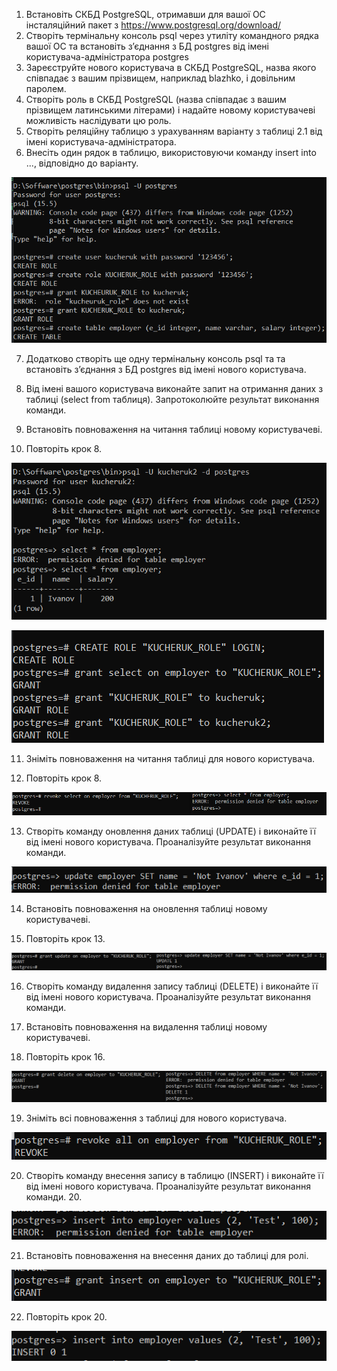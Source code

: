 1. Встановіть СКБД PostgreSQL, отримавши для вашої ОС інсталяційний пакет з https://www.postgresql.org/download/
2. Створіть термінальну консоль psql через утиліту командного рядка вашої ОС та встановіть з’єднання з БД postgres від імені користувача-адміністратора postgres
3. Зареєструйте нового користувача в СКБД PostgreSQL, назва якого співпадає з вашим прізвищем, наприклад blazhko, і довільним паролем.
4. Створіть роль в СКБД PostgreSQL (назва співпадає з вашим прізвищем латинськими літерами) і надайте новому користувачеві можливість наслідувати цю роль.
5. Створіть реляційну таблицю з урахуванням варіанту з таблиці 2.1 від імені користувача-адміністратора.
6. Внесіть один рядок в таблицю, використовуючи команду insert into ..., відповідно до варіанту.

![Alt text](./DAC-RBAC/postgres_user.png)

7. Додатково створіть ще одну термінальну консоль psql та та встановіть з’єднання з БД postgres від імені нового користувача.

8. Від імені вашого користувача виконайте запит на отримання даних з таблиці (select
   from таблиця). Запротоколюйте результат виконання команди.

9. Встановіть повноваження на читання таблиці новому користувачеві.

10. Повторіть крок 8.

![Alt text](./DAC-RBAC/permission_denied.png)

![Alt text](./DAC-RBAC/grant_role.png)

11. Зніміть повноваження на читання таблиці для нового користувача.

12. Повторіть крок 8.

![Alt text](./DAC-RBAC/revoked_role.png)

13. Створіть команду оновлення даних таблиці (UPDATE) і виконайте її від імені нового користувача. Проаналізуйте результат виконання команди.

![Alt text](./DAC-RBAC/update_permission_denied.png)

14. Встановіть повноваження на оновлення таблиці новому користувачеві.

15. Повторіть крок 13.

![Alt text](./DAC-RBAC/grant_update_permission.png)

16. Створіть команду видалення запису таблиці (DELETE) і виконайте її від імені нового користувача. Проаналізуйте результат виконання команди.

17. Встановіть повноваження на видалення таблиці новому користувачеві.

18. Повторіть крок 16.

![Alt text](./DAC-RBAC/grant_delete_permission.png)

19. Зніміть всі повноваження з таблиці для нового користувача.

![Alt text](./DAC-RBAC/revoke_all.png)

20. Створіть команду внесення запису в таблицю (INSERT) і виконайте її від імені нового користувача. Проаналізуйте результат виконання команди. 20.

![Alt text](./DAC-RBAC/insert_denied.png)

21. Встановіть повноваження на внесення даних до таблиці для ролі.

![Alt text](./DAC-RBAC/grant_insert_permission.png)

22. Повторіть крок 20.

![Alt text](./DAC-RBAC/insert_success.png)
